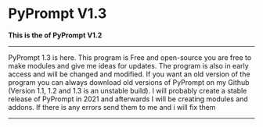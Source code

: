 # PyPrompt V1.3
__This is the of PyPrompt V1.2__

---

PyPrompt 1.3 is here.
This program is Free and open-source you are free to make modules and give me ideas for updates. The program is also in early access and will be changed and modified. If you want an old version of the program you can always download old versions of PyPrompt on my Github (Version 1.1, 1.2 and 1.3 is an unstable build). I will probably create a stable release of PyPrompt in 2021 and afterwards I will be creating modules and addons. If there is any errors send them to me and i will fix them

---